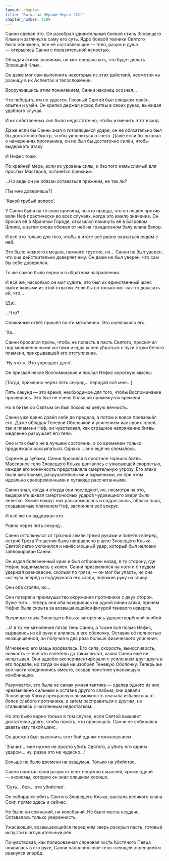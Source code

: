```yaml
---
layout: chapter
title: "Битва за Чёрный Череп (13)"
chapter_number: 1199
---
```


Санни сделал это. Он разобрал удивительный боевой стиль Зловещего Клыка и заглянул в саму его суть. Ядро боевой техники Святого было обнажено, все её составляющие — тело, разум и душа — открылись Санни с поразительной ясностью.

Обладая этими знаниями, он мог предсказать, что будет делать Зловещий Клык.

Он даже мог сам выполнить некоторые из этих действий, несмотря на разницу в их Аспектах и телосложении.

Вооружившись этим пониманием, Санни наконец осознал...

Что победить им не удастся. Грозный Святой был слишком силён, опытен и умён. Он крепко держал исход битвы в своих руках, выжидая удобного случая.

И их собственных сил было недостаточно, чтобы изменить этот исход.

Даже если бы Санни знал о готовящемся ударе, он не обязательно был бы достаточно быстр, чтобы уклониться от него. Даже если бы он знал о намерениях противника, он не был бы достаточно силён, чтобы выдержать атаку.

И Нефис тоже.

По крайней мере, если их уровень силы, и без того немыслимый для простых Мастеров, останется прежним.

...Но ведь он не обязан оставаться прежним, не так ли?

[Ты мне доверяешь?]

'Какой грубый вопрос'.

У Санни были на то свои причины, но это правда, что он пошёл против воли Неф практически во всех случаях, когда это имело значение. Он бросил её в Мрачном Городе, отказался покинуть её в Багровом Шпиле, а затем снова сбежал от неё на грандиозном балу клана Валор.

И всё это только для того, чтобы в итоге всё равно оказаться рядом с ней.

Это было немного смешно, немного грустно, но... Санни не был уверен, что она действительно доверяет ему. Он даже не был уверен, что сам бы себе доверился.

То же самое было верно и в обратном направлении.

И всё же, насколько он мог судить, это был их единственный шанс выйти живыми из этой схватки. Если бы он только мог как-то доказать ей, что...

[Да].

...Что?

Спокойный ответ пришёл почти мгновенно. Это ошеломило его.

'Ха...'

Санни бросился прочь, чтобы не попасть в пасть Святого, проскочил под молниеносными когтями и едва успел убраться с пути струи белого пламени, прикрывавшей его отступление.

'Ну что ж. Это упрощает дело'.

Он призвал некое Воспоминание и послал Нефис короткую мысль:

[Тогда, примерно через пять секунд... передай всё мне...]

Пять секунд — это время, необходимое для того, чтобы Воспоминание проявилось. Это был не очень большой промежуток времени.

Но в битве со Святым он был похож на целую вечность.

Санни уже давно довёл себя до предела, а потом и вовсе превзошёл его. Даже обладая Теневой Оболочкой и усилением как своих теней, так и пламени Неф, он чувствовал, как страшное напряжение битвы медленно разрушает его тело.

Оно и так было не в лучшем состоянии, а со временем только продолжало рассыпаться. Однако... оно ещё не сломалось.

Скрежеща зубами, Санни бросился в яростное горнило битвы. Массивное тело Зловещего Клыка двигалось с ужасающей скоростью, каждая его конечность представляла смертельную угрозу. Его атаки были жестокими, разрушительными и взрывными, но при этом идеально своевременными и пугающе рассчитанными.

Санни знал, когда и откуда они последуют, но, несмотря на это, выдержать шквал смертоносных ударов чудовищного зверя было нелегко. Земля вокруг них раскалывалась и содрогалась, облака пара, создаваемые пламенем Неф, заслоняли всё вокруг.

И всё же он выдержал это.

Ровно через пять секунд...

Санни оттолкнулся от грязной земли тремя руками и полетел вперёд, остриё Греха Утешения было направлено в шею Зловещего Клыка. Святой легко уклонился и нанёс мощный удар, который был неловко заблокирован Санни.

Он издал болезненный крик и был отброшен назад, в ту сторону, где Нефис поднималась с колен. Санни приземлился на ноги и с трудом удержал равновесие, скользя по грязи, — он мог бы упасть, но она шагнула вперёд и поддержала его сзади, положив руку на спину.

Они оба стояли, но...

Они потеряли преимущество окружения противника с двух сторон. Хуже того... теперь они оба находились на одной линии атаки, причём Нефис была скрыта за возвышающейся фигурой теневого изверга.

Звериные глаза Зловещего Клыка загорелись удовлетворённой злобой.

...И в то же мгновение пятая тень Санни, а также всё пламя Нефис, вырвались из её руки и влились в его оболочку. Оставив её полностью незащищённой, он получил в два раза больше физического усиления.

Мгновенно его мощь взорвалась. Его сила, скорость, выносливость, ловкость — всё это взлетело до таких высот, каких Санни ещё не испытывал. Они вдвоём экспериментировали с усилением друг друга в его подвале, но тогда он ещё не изобрёл Теневую Оболочку. Теперь же все части соединились вместе, создав поистине ужасающую комбинацию.

Разумеется, это была не самая умная тактика — сделав одного из них чрезвычайно сильным и оставив другого слабым, они давали Зловещему Клыку прекрасную возможность сначала избавиться от более слабого противника, а затем расправиться с другим, не сталкиваясь с численным недостатком.

Но это было верно только в том случае, если Святой выживет достаточно долго, чтобы понять, что произошло. Санни не собирался давать ему такой шанс.

Он должен был закончить этот бой одним столкновением.

'Значит... мне нужно не просто убить Святого, а убить его одним ударом... ну, разве это не чудесно...'

Больше не было времени на раздумья. Только на убийство.

Санни очистил свой разум от всех ненужных мыслей, кроме одной — аксиомы, которую он знал слишком хорошо.

'Суть... боя... это убийство'.

Он собирался убить Святого Зловещего Клыка, вассала великого клана Сонг, прямо здесь и сейчас.

Не было ни сомнений, ни колебаний. Не было места неудаче. Оставалась только уверенность.

Ужасающий, возвышающийся перед ним зверь раскрыл пасть, готовый испустить оглушительный рёв.

Почувствовав, как полированная слоновая кость Костяного Певца появилась в его руке, Санни наполнил своё тело тлеющей эссенцией и рванулся вперёд.